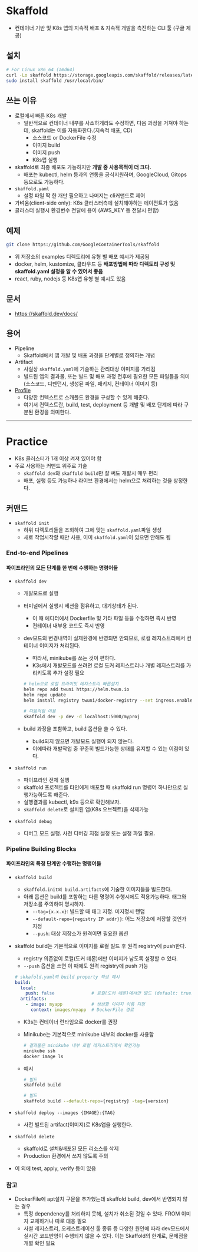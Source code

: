 # Skaffold

- 컨테이너 기반 및 K8s 앱의 지속적 배포 & 지속적 개발을 촉진하는 CLI 툴 (구글 제공)

## 설치

```sh
# For Linux x86_64 (amd64)
curl -Lo skaffold https://storage.googleapis.com/skaffold/releases/latest/skaffold-linux-amd64 && \
sudo install skaffold /usr/local/bin/
```

## 쓰는 이유

- 로컬에서 빠른 K8s 개발
  - 일반적으로 컨테이너 내부를 사소하게라도 수정하면, 다음 과정을 거쳐야 하는데, skaffold는 이를 자동화한다.(지속적 배포, CD)
    - 소스코드 or DockerFile 수정
    - 이미지 build
    - 이미지 push
    - K8s앱 실행
- skaffold로 최종 배포도 가능하지만 **개발 중 사용목적이 더 크다.**
  - 배포는 kubectl, helm 등과의 연동을 공식지원하며, GoogleCloud, Gitops 등으로도 가능하다.
- `skaffold.yaml`
  - 설정 파일 딱 한 개만 필요하고 나머지는 cli커맨드로 제어
- 가벼움(client-side only): K8s 클러스터측에 설치해야하는 에이전트가 없음
- 클러스터 실행시 환경변수 전달에 용이 (AWS_KEY 등 전달시 편함)

## 예제

```sh
git clone https://github.com/GoogleContainerTools/skaffold
```

- 위 저장소의 examples 디렉토리에 유형 별 배포 예시가 제공됨
- docker, helm, kustomize, 클라우드 등 **배포방법에 따라 디렉토리 구성 및 skaffold.yaml 설정을 알 수 있어서 좋음**
- react, ruby, nodejs 등 K8s앱 유형 별 예시도 있음

## 문서

- https://skaffold.dev/docs/

## 용어

- Pipeline
  - Skaffold에서 앱 개발 및 배포 과정을 단계별로 정의하는 개념
- Artifact
  - 사실상 `skaffold.yaml`에 기술하는 관리대상 이미지를 가리킴
  - 빌드된 앱의 결과물, 또는 빌드 및 배포 과정 전후에 필요한 모든 파일들을 의미 (소스코드, 디펜던시, 생성된 파일, 패키지, 컨테이너 이미지 등)
- [Profile](https://skaffold.dev/docs/environment/profiles/)
  - 다양한 컨텍스트로 스캐폴드 환경을 구성할 수 있게 해준다.
  - 여기서 컨텍스트란, build, test, deployment 등 개발 및 배포 단계에 따라 구분된 환경을 의미한다.

---
# Practice

- K8s 클러스터가 1개 이상 켜져 있어야 함
- 주로 사용하는 커맨드 위주로 기술
  - `skaffold dev`와 `skaffold build`만 잘 써도 개발시 매우 편리
  - 배포, 실행 등도 가능하나 라이브 환경에서는 helm으로 처리하는 것을 상정한다.

## 커맨드

- `skaffold init`
  - 하위 디렉토리들을 조회하여 그에 맞는 `skaffold.yaml`파일 생성
  - 새로 작업시작할 때만 사용, 이미 `skaffold.yaml`이 있으면 안해도 됨

### End-to-end Pipelines

#### 파이프라인의 모든 단계를 한 번에 수행하는 명령어들

- `skaffold dev`
  - 개발모드로 실행
  - 터미널에서 실행시 세션을 점유하고, 대기상태가 된다.
    - 이 때 에디터에서 Dockerfile 및 기타 파일 등을 수정하면 즉시 반영
    - 컨테이너 내부용 코드도 즉시 반영
  - dev모드의 변경내역이 실제환경에 반영되면 안되므로, 로컬 레지스트리에서 컨테이너 이미지가 처리된다.
    - 따라서, minikube를 쓰는 것이 편하다.
    - K3s에서 개발모드를 쓰려면 로컬 도커 레지스트리나 개별 레지스트리를 가리키도록 추가 설정 필요

    ```sh
    # helm으로 로컬 프라이빗 레지스트리 빠른설치
    helm repo add twuni https://helm.twun.io
    helm repo update
    helm install registry twuni/docker-registry --set ingress.enabled=true
    
    # 다음처럼 이용
    skaffold dev -p dev -d localhost:5000/myproj
    ```

  - build 과정을 포함하고, build 옵션을 쓸 수 있다.
    - build되지 않으면 개발모드 실행이 되지 않는다.
    - 이에따라 개발작업 중 꾸준히 빌드가능한 상태를 유지할 수 있는 이점이 있다.

- `skaffold run`
  - 파이프라인 전체 실행
  - skaffold 프로젝트를 타인에게 배포할 때 skaffold run 명령어 하나만으로 실행가능하도록 해준다.
  - 실행결과를 kubectl, k9s 등으로 확인해보자.
  - `skaffold delete`로 설치된 앱(K8s 오브젝트)을 삭제가능

- `skaffold debug`
  - 디버그 모드 실행. 사전 디버깅 지점 설정 또는 설정 파일 필요.

### Pipeline Building Blocks

#### 파이프라인의 특정 단계만 수행하는 명령어들

- `skaffold build`
  - `skaffold.init의 build.artifacts`에 기술한 이미지들을 빌드한다.
  - 아래 옵션은 build를 포함하는 다른 명령어 수행시에도 적용가능하다. 태그와 저장소를 주의하여 명시하자.
    - `--tag={x.x.x}`: 빌드할 때 태그 지정. 미지정시 랜덤
    - `--default-repo={registry IP addr}}`: 어느 저장소에 저장할 것인가 지정
    - `--push`: 대상 저장소가 원격이면 필요한 옵션

- skaffold build는 기본적으로 이미지를 로컬 빌드 후 원격 registry에 push한다.
  - registry 의존없이 로컬(도커 데몬)에만 이미지가 남도록 설정할 수 있다.
  - `--push` 옵션을 쓰면 이 때에도 원격 registry에 push 가능

  ```yaml
  # skkafold.yaml의 build property 작성 예시
  build:
    local:
      push: false              # 로컬(도커 데몬)에서만 빌드 (default: true)
    artifacts:
      - image: myapp           # 생성할 이미지 이름 지정
        context: images/myapp  # DockerFile 경로
  ```

  - K3s는 컨테이너 런타임으로 docker를 권장
  - Minikube는 기본적으로 minikube 내부의 docker를 사용함

    ```sh
    # 결과물은 minikube 내부 로컬 레지스트리에서 확인가능
    minikube ssh
    docker image ls
    ```

  - 예시

    ```sh
    # 빌드
    skaffold build

    # 빌드
    skaffold build --default-repo={registry} -tag={version}
    ```

- `skaffold deploy --images {IMAGE}:{TAG}`
  - 사전 빌드된 artifact(이미지)로 K8s앱을 실행한다.

- `skaffold delete`
  - skaffold로 설치&배포된 모든 리소스를 삭제
  - Production 환경에서 쓰지 않도록 주의

- 이 외에 test, apply, verify 등이 있음

### 참고

- DockerFile에 apt설치 구문을 추가했는데 skaffold build, dev에서 반영되지 않는 경우
  - 특정 dependency를 처리하지 못해, 설치가 취소된 것일 수 있다. FROM 이미지 교체하거나 따로 대응 필요
  - 사설 레지스트리, 오케스트레이션 툴 종류 등 다양한 원인에 따라 dev모드에서 실시간 코드반영이 수행되지 않을 수 있다. 이는 Skaffold의 한계로, 문제점을 개별 확인 필요
